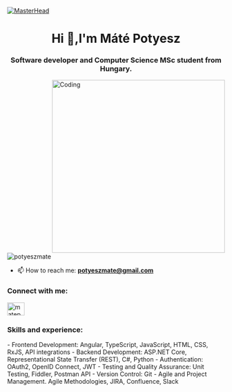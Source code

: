 [![MasterHead](https://indoanalytica.com/static/images/bannerr.gif)](https://www.linkedin.com/in/matepotyesz/)
<h1 align="center">Hi 👋,I'm Máté Potyesz</h1>
<h3 align="center">Software developer and Computer Science MSc student from Hungary.</h3>
<img align="right" alt="Coding" width="400" src="https://media.tenor.com/2uyENRmiUt0AAAAC/coding.gif"


<p align="left"> <img src="https://komarev.com/ghpvc/?username=potyeszmate&label=Profile%20views&color=0e75b6&style=flat" alt="potyeszmate" /> </p>

- 📫 How to reach me: **potyeszmate@gmail.com**


<h3 align="left">Connect with me:</h3>
<p align="left">
<a href="https://linkedin.com/in/matepotyesz" target="blank"><img align="center" src="https://raw.githubusercontent.com/rahuldkjain/github-profile-readme-generator/master/src/images/icons/Social/linked-in-alt.svg" alt="matepotyesz" height="30" width="40" /></a>
</p>
<h3 align="left">Skills and experience:</h3>
<p align="left">
- Frontend Development: Angular, TypeScript, JavaScript, HTML, CSS, RxJS, API integrations
- Backend Development: ASP.NET Core, Representational State Transfer (REST), C#, Python
- Authentication: OAuth2, OpenID Connect, JWT
- Testing and Quality Assurance: Unit Testing, Fiddler, Postman API
- Version Control: Git
- Agile and Project Management. Agile Methodologies, JIRA, Confluence, Slack
</p>
